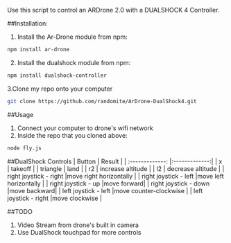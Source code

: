 Use this script to control an ARDrone 2.0 with a DUALSHOCK 4 Controller.

##Installation:

1. Install the Ar-Drone module from npm:
````bash
npm install ar-drone
````

2. Install the dualshock module from npm:
````bash
npm install dualshock-controller
````

3.Clone my repo onto your computer
````bash
git clone https://github.com/randomite/ArDrone-DualShock4.git
````

##Usage
1. Connect your computer to drone's wifi network
2. Inside the repo that you cloned above:
````bash
node fly.js
````
##DualShock Controls
| Button        | Result           |
| :-------------: |:-------------:|
| x      | takeoff |
| triangle      | land  |
| r2 | increase altitude       |
| l2 | decrease altitude |
| right joystick - right |move right horizontally |
| right joystick - left |move left horizontally |
| right joystick - up |move forward|
| right joystick - down |move backward|
| left joystick - left |move counter-clockwise |
| left joystick - right |move clockwise |

##TODO
1. Video Stream from drone's built in camera
2. Use DualShock touchpad for more controls

